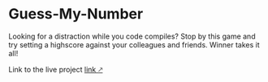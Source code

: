 # Guess-My-Number
Looking for a distraction while you code compiles? Stop by this game and try setting a highscore against your colleagues and friends. Winner takes it all!

Link to the live project [link  🡕](https://amanopia.github.io/Guess-My-Number/)
